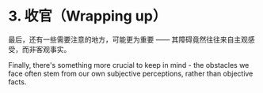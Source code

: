 # 3. 收官（Wrapping up）

最后，还有一些需要注意的地方，可能更为重要 —— 其障碍竟然往往来自主观感受，而非客观事实。

Finally, there's something more crucial to keep in mind - the obstacles we face often stem from our own subjective perceptions, rather than objective facts.